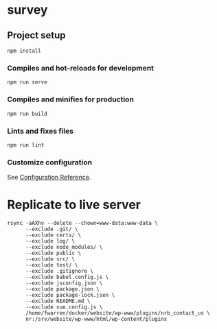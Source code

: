# survey

## Project setup
```
npm install
```

### Compiles and hot-reloads for development
```
npm run serve
```

### Compiles and minifies for production
```
npm run build
```

### Lints and fixes files
```
npm run lint
```

### Customize configuration
See [Configuration Reference](https://cli.vuejs.org/config/).

# Replicate to live server
```
rsync -aAXhv --delete --chown=www-data:www-data \
      --exclude .git/ \
      --exclude certs/ \
      --exclude log/ \
      --exclude node_modules/ \
      --exclude public \
      --exclude src/ \
      --exclude test/ \
      --exclude .gitignore \
      --exclude babel.config.js \
      --exclude jsconfig.json \
      --exclude package.json \
      --exclude package-lock.json \
      --exclude README.md \
      --exclude vue.config.js \
      /home/fwarren/docker/website/wp-www/plugins/nrb_contact_us \
      nr:/srv/website/wp-www/html/wp-content/plugins
```